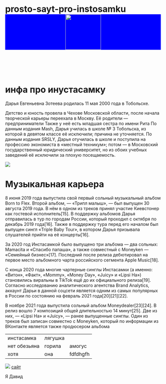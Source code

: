 # prosto-sayt-pro-instosamku<html><header style="background:blue"><img src="https://mockva.ru/logo.png" width="115"> <title>инфа про инустасамку</title>
 <h1> инфа про инустасамку</h1></header>
     <font-family:"sans-serif"<p>Дарья Евгеньевна Зотеева родилась 11 мая 2000 года в Тобольске.</p> <p>Детство и юность провела в Чехове Московской области, после начала творческой карьеры переехала в Москву. Её родители — предприниматели Также у неё есть младшая сестра по имени Рита
По данным издания Mash, Дарья училась в школе № 3 Тобольска, из которой в девятом классе её исключили; причина не уточняется. По данным издания SRSLY, Дарья отучилась в школе и поступила на профессию экономиста в «местный техникум»; потом — в Московский государственный юридический университет, но из обоих учебных заведений её исключили за плохую посещаемость.</p><img src="https://s09.stc.yc.kpcdn.net/share/i/12/11820560/wr-960. webp"><h1>Музыкальная карьера</h1> <p>
8 июня 2019 года выпустила свой первый сольный музыкальный альбом Born to Flex. Второй альбом, — «Трипл малыш», — был выпущен 30 августа 2019 года. В нём в одном из треков принял участие Киевстонер как гостевой исполнитель[15]. В поддержку альбомов Дарья отправилась в тур по городам России, который проходил с октября по декабрь 2019 года[16]. Также в поддержку тура перед его началом был выпущен сингл «Triple Baby Tour», в котором Дарья призывала слушателей прийти на её концерты[16].

За 2020 год Инстасамкой было выпущено три альбома — два сольных: Mamacita и «Спасибо папаша», а также совместный с Moneyken — «Семейный бизнес»[17]. Последний после релиза дебютировал на первое место альбомного чарта российского сегмента Apple Music[18].

С конца 2020 года многие чартерные синглы Инстасамки (а именно: «Витон», «Факт», «Mommy», «Money Day», «Juicy» и «Lipsi Ha») становились виральны в TikTok ещё до их официального релиза[19]. Согласно исследованию аналитического агентства Brand Analytics, аккаунт Дарьи в данной соцсети является одним из самых популярных в России по состоянию на февраль 2021 года[20][21][22].

В ноябре 2021 года выпустила сольный альбом Moneydealer[23][24]. В релиз вошло 7 композиций общей длительностью 14 минут[25]. Две из них, — «Lipsi Ha» и «Juicy», — ранее выпущенные синглы. Один из треков был записан совместно с Moneyken, который по информации из ВКонтакте является также продюсером альбома</p><table>
    <tr>
        <td> инстасамка</td> <td>лягушка</td> </tr>
            <tr><td>нет обезьяна </td><td>горила</td><td>амогус</td>
            </tr><tr><td>хотя </td><td>она</td><td>fdfdhgfh</td></tr>
            </table><img src="https://instagram-my.ru/wp-content/uploads/2019/10/instasamka.jpg">
            <a href="https://instagram-my.ru/wp-content/uploads/2019/10/instasamka.jpg" width="1">сайт</a><p> Я Давид</p>
</html>

